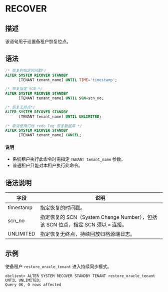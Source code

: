 # RECOVER

## 描述

该语句用于设置备租户恢复位点。

## 语法

```sql
/* 恢复到指定时间戳*/
ALTER SYSTEM RECOVER STANDBY 
      [TENANT tenant_name] UNTIL TIME='timestamp';

/* 恢复指定 SCN */
ALTER SYSTEM RECOVER STANDBY 
      [TENANT tenant_name] UNTIL SCN=scn_no;

/* 恢复无终点*/
ALTER SYSTEM RECOVER STANDBY 
      [TENANT tenant_name] UNTIL UNLIMITED;
      
/* 取消使用归档 redo log 恢复数据库 */
ALTER SYSTEM RECOVER STANDBY 
      [TENANT tenant_name] CANCEL;
```

<main id="notice" type='explain'>
 <h4>说明</h4>
  <ul><li>系统租户执行此命令时需指定 <code>TENANT tenant_name</code> 参数。</li>
     <li>普通租户只能对本租户执行此命令。</li></ul>
</main>

## 语法说明

| **字段** | **说明** |
| --- | --- |
| timestamp | 指定恢复的时间戳。 |
| scn_no | 指定恢复的 SCN（System Change Number），包括该 SCN 位点，指定 SCN 须以 `=` 连接。 |
| UNLIMITED | 指定恢复无终点，持续回放归档源端日志。 |

## 示例

使备租户 `restore_oracle_tenant` 进入持续同步模式。

```shell
obclient> ALTER SYSTEM RECOVER STANDBY TENANT restore_oracle_tenant UNTIL UNLIMITED;
Query OK, 0 rows affected
```